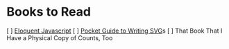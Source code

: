 # Books to Read

[ ] [Eloquent Javascript](http://eloquentjavascript.net/)
[ ] [Pocket Guide to Writing SVG](http://svgpocketguide.com/book/)s
[ ] That Book That I Have a Physical Copy of Counts, Too